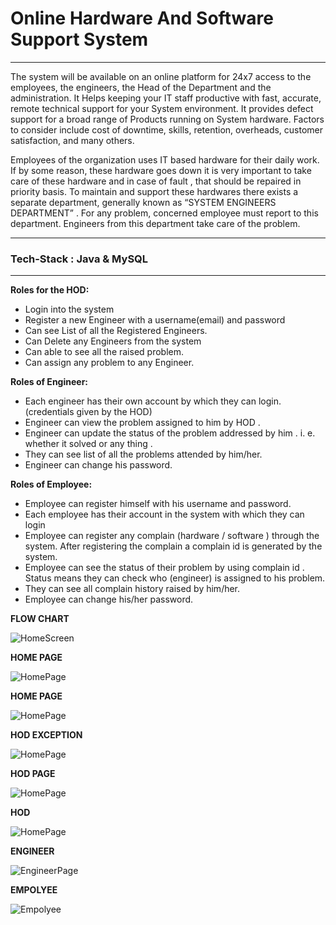 # Online Hardware And Software Support System
---

<p>
The system will be available on an online platform for 24x7 access to the employees, the engineers, the Head of the Department
and the administration. It Helps keeping your IT staff productive with fast, accurate, remote technical support for your System environment. 
It provides defect support for a broad range of Products running on System hardware.
Factors to consider include cost of downtime, skills, retention, overheads, customer satisfaction, and many others.
</p>



<p>
Employees of the organization uses IT based hardware for their daily work. If by some reason, these hardware goes down it is very
important to take care of these hardware and in case of fault , that should be repaired in priority basis. To maintain and support these
hardwares there exists a separate department, generally known as “SYSTEM ENGINEERS DEPARTMENT” . For any problem, concerned
employee must report to this department. Engineers from this department take care of the problem.

</p>

---
<h3> Tech-Stack : Java  &  MySQL </h3>

---
**Roles for the HOD:**
-	Login into the system 
- Register a new Engineer with a username(email) and password 
-	Can see List of all the Registered Engineers.
-	Can Delete any Engineers from the system
-	Can able to see all the raised problem.
-	Can assign any problem to any Engineer.


**Roles of Engineer:**
-	Each engineer has their own account by which they can login.(credentials given by the HOD)
-	Engineer can view the problem assigned to him by HOD .
-	Engineer can update the status of the problem addressed by him . i. e. whether it solved or any thing .
-	They can see list of all the problems attended by him/her.
-	Engineer can change his password.


**Roles of Employee:**
-	Employee can register himself with his username and password.
-	Each employee has their account in the system with which they can login
-	Employee can register any complain (hardware / software ) through the system. After registering the complain a complain id is generated by the system.
-	Employee can see the status of their problem by using complain id . Status means they can check who (engineer) is assigned to his problem.
-	They can see all complain history raised by him/her.
-	Employee can change his/her password.

 **FLOW CHART** 
 
![HomeScreen](https://github.com/Pankaj-78278/accidental-pull-8164/blob/main/ReadmePic/javaprojectDiagram.png)

**HOME PAGE**

![HomePage](https://github.com/Pankaj-78278/accidental-pull-8164/blob/main/ReadmePic/MainPage.png)

**HOME PAGE**

![HomePage](https://github.com/Pankaj-78278/accidental-pull-8164/blob/main/ReadmePic/MainPage2.png)

**HOD EXCEPTION**

![HomePage](https://github.com/Pankaj-78278/accidental-pull-8164/blob/main/ReadmePic/Exception.png)

**HOD PAGE**

![HomePage](https://github.com/Pankaj-78278/accidental-pull-8164/blob/main/ReadmePic/HOD.png)

**HOD**

![HomePage](https://github.com/Pankaj-78278/accidental-pull-8164/blob/main/ReadmePic/HOD2.png)

**ENGINEER**

![EngineerPage](https://github.com/Pankaj-78278/accidental-pull-8164/blob/main/ReadmePic/Engineer.png)

**EMPOLYEE**

![Empolyee](https://github.com/Pankaj-78278/accidental-pull-8164/blob/main/ReadmePic/Empolyee.png)
